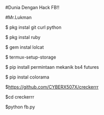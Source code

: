 #Dunia Dengan Hack FB!!

#Mr.Lukman

$ pkg instal git curl python

$ pkg instal ruby

$ gem instal lolcat

$ termux-setup-storage

$ pip install permintaan mekanik bs4 futures

$ pip instal colorama

$https://github.com/CYBERX507X/creckerrr

$cd creckerrr

$python fb.py
